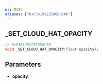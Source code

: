 ```yaml
---
ns: MISC
aliases: ["0xF36199225D6D8C86"]
---
```

## _SET_CLOUD_HAT_OPACITY

```c
// 0xF36199225D6D8C86
void _SET_CLOUD_HAT_OPACITY(float opacity);
```


## Parameters
* **opacity**: 

